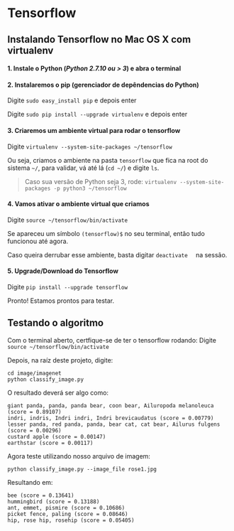 # Tensorflow


## Instalando Tensorflow no Mac OS X com virtualenv

#### 1. Instale o Python (_Python 2.7.10 ou > 3_) e abra o terminal

#### 2. Instalaremos o pip (gerenciador de depêndencias do Python)

Digite `sudo easy_install pip` e depois enter

Digite `sudo pip install --upgrade virtualenv` e depois enter

#### 3. Criaremos um ambiente virtual para rodar o tensorflow

Digite `virtualenv --system-site-packages ~/tensorflow`

Ou seja, criamos o ambiente na pasta `tensorflow` que fica na root do sistema `~/`, para validar, vá até lá (`cd ~/`) e digite `ls`.

> Caso sua versão de Python seja 3, rode: `virtualenv --system-site-packages -p python3 ~/tensorflow`

#### 4. Vamos ativar o ambiente virtual que criamos
Digite `source ~/tensorflow/bin/activate`

Se apareceu um símbolo ` (tensorflow)$ ` no seu terminal, então tudo funcionou até agora.

Caso queira derrubar esse ambiente, basta digitar `deactivate 
` na sessão.

#### 5. Upgrade/Download do Tensorflow
Digite `pip install --upgrade tensorflow`

Pronto! Estamos prontos para testar.

## Testando o algoritmo

Com o terminal aberto, certfique-se de ter o tensorflow rodando:
Digite `source ~/tensorflow/bin/activate`

Depois, na raíz deste projeto, digite:

```
cd image/imagenet
python classify_image.py
```

O resultado deverá ser algo como: 

```
giant panda, panda, panda bear, coon bear, Ailuropoda melanoleuca (score = 0.89107)
indri, indris, Indri indri, Indri brevicaudatus (score = 0.00779)
lesser panda, red panda, panda, bear cat, cat bear, Ailurus fulgens (score = 0.00296)
custard apple (score = 0.00147)
earthstar (score = 0.00117)
```

Agora teste utilizando nosso arquivo de imagem:

`python classify_image.py --image_file rose1.jpg`

Resultando em:

```
bee (score = 0.13641)
hummingbird (score = 0.13188)
ant, emmet, pismire (score = 0.10686)
picket fence, paling (score = 0.08646)
hip, rose hip, rosehip (score = 0.05405)
```
